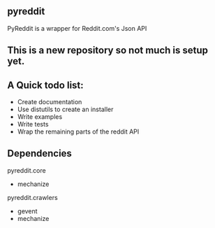 pyreddit
--------

PyReddit is a wrapper for Reddit.com's Json API

This is a new repository so not much is setup yet. 
----

A Quick todo list:
----

* Create documentation
* Use distutils to create an installer
* Write examples
* Write tests
* Wrap the remaining parts of the reddit API

Dependencies
----

pyreddit.core

* mechanize

pyreddit.crawlers

* gevent
* mechanize